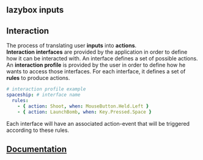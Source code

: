 ## lazybox inputs

## Interaction

The process of translating user **inputs** into **actions**.  
**Interaction interfaces** are provided by the application in order to define how it can be interacted with. An interface defines a set of possible actions.
An **interaction profile** is provided by the user in order to define how he wants to access those interfaces. For each interface, it defines a set of **rules** to produce actions.

```yaml
# interaction profile example
spaceship: # interface name
  rules:
    - { action: Shoot, when: MouseButton.Held.Left }
    - { action: LaunchBomb, when: Key.Pressed.Space }
```

Each interface will have an associated action-event that will be triggered according to these rules.
 
## [Documentation](https://lazybox.github.io/lazybox/lazybox_inputs)
